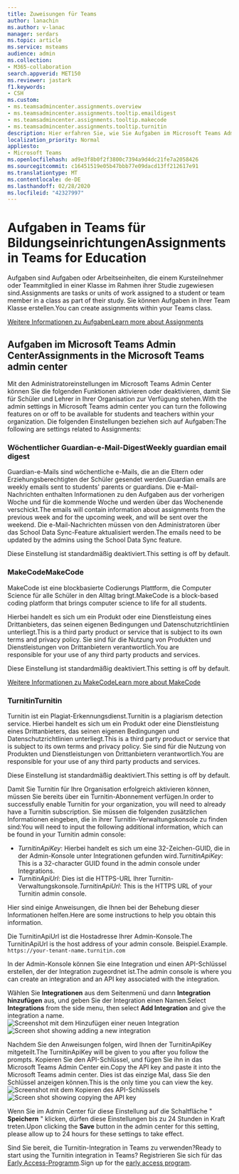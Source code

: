 ```yaml
---
title: Zuweisungen für Teams
author: lanachin
ms.author: v-lanac
manager: serdars
ms.topic: article
ms.service: msteams
audience: admin
ms.collection:
- M365-collaboration
search.appverid: MET150
ms.reviewer: jastark
f1.keywords:
- CSH
ms.custom:
- ms.teamsadmincenter.assignments.overview
- ms.teamsadmincenter.assignments.tooltip.emaildigest
- ms.teamsadmincenter.assignments.tooltip.makecode
- ms.teamsadmincenter.assignments.tooltip.turnitin
description: Hier erfahren Sie, wie Sie Aufgaben im Microsoft Teams Admin Center in Teams für Bildung verwalten.
localization_priority: Normal
appliesto:
- Microsoft Teams
ms.openlocfilehash: ad9e3f8b0f2f3800c7394a9d4dc21fe7a2058426
ms.sourcegitcommit: c16451519e05b47bbb77e09dacd13ff212617e91
ms.translationtype: MT
ms.contentlocale: de-DE
ms.lasthandoff: 02/28/2020
ms.locfileid: "42327997"
---
```

# <a name="assignments-in-teams-for-education"></a><span data-ttu-id="8850c-103">Aufgaben in Teams für Bildungseinrichtungen</span><span class="sxs-lookup"><span data-stu-id="8850c-103">Assignments in Teams for Education</span></span>

<span data-ttu-id="8850c-104">Aufgaben sind Aufgaben oder Arbeitseinheiten, die einem Kursteilnehmer oder Teammitglied in einer Klasse im Rahmen ihrer Studie zugewiesen sind.</span><span class="sxs-lookup"><span data-stu-id="8850c-104">Assignments are tasks or units of work assigned to a student or team member in a class as part of their study.</span></span> <span data-ttu-id="8850c-105">Sie können Aufgaben in Ihrer Team Klasse erstellen.</span><span class="sxs-lookup"><span data-stu-id="8850c-105">You can create assignments within your Teams class.</span></span>

[<span data-ttu-id="8850c-106">Weitere Informationen zu Aufgaben</span><span class="sxs-lookup"><span data-stu-id="8850c-106">Learn more about Assignments</span></span>](https://support.office.com/article/microsoft-teams-5aa4431a-8a3c-4aa5-87a6-b6401abea114?ui=en-US&rs=en-IE&ad=IE#ID0EAABAAA=Assignments)

## <a name="assignments-in-the-microsoft-teams-admin-center"></a><span data-ttu-id="8850c-107">Aufgaben im Microsoft Teams Admin Center</span><span class="sxs-lookup"><span data-stu-id="8850c-107">Assignments in the Microsoft Teams admin center</span></span>

<span data-ttu-id="8850c-108">Mit den Administratoreinstellungen im Microsoft Teams Admin Center können Sie die folgenden Funktionen aktivieren oder deaktivieren, damit Sie für Schüler und Lehrer in Ihrer Organisation zur Verfügung stehen.</span><span class="sxs-lookup"><span data-stu-id="8850c-108">With the admin settings in Microsoft Teams admin center you can turn the following features on or off to be available for students and teachers within your organization.</span></span> <span data-ttu-id="8850c-109">Die folgenden Einstellungen beziehen sich auf Aufgaben:</span><span class="sxs-lookup"><span data-stu-id="8850c-109">The following are settings related to Assignments:</span></span>

<span data-ttu-id="8850c-110"><a name="#bkemaildigest"> </a></span><span class="sxs-lookup"><span data-stu-id="8850c-110"><a name="#bkemaildigest"> </a></span></span>
### <a name="weekly-guardian-email-digest"></a><span data-ttu-id="8850c-111">Wöchentlicher Guardian-e-Mail-Digest</span><span class="sxs-lookup"><span data-stu-id="8850c-111">Weekly guardian email digest</span></span>

<span data-ttu-id="8850c-112">Guardian-e-Mails sind wöchentliche e-Mails, die an die Eltern oder Erziehungsberechtigten der Schüler gesendet werden.</span><span class="sxs-lookup"><span data-stu-id="8850c-112">Guardian emails are weekly emails sent to students' parents or guardians.</span></span> <span data-ttu-id="8850c-113">Die e-Mail-Nachrichten enthalten Informationen zu den Aufgaben aus der vorherigen Woche und für die kommende Woche und werden über das Wochenende verschickt.</span><span class="sxs-lookup"><span data-stu-id="8850c-113">The emails will contain information about assignments from the previous week and for the upcoming week, and will be sent over the weekend.</span></span> <span data-ttu-id="8850c-114">Die e-Mail-Nachrichten müssen von den Administratoren über das School Data Sync-Feature aktualisiert werden.</span><span class="sxs-lookup"><span data-stu-id="8850c-114">The emails need to be updated by the admins using the School Data Sync feature.</span></span>

<span data-ttu-id="8850c-115">Diese Einstellung ist standardmäßig deaktiviert.</span><span class="sxs-lookup"><span data-stu-id="8850c-115">This setting is off by default.</span></span>

<span data-ttu-id="8850c-116"><a name="bkmakecode"> </a></span><span class="sxs-lookup"><span data-stu-id="8850c-116"><a name="bkmakecode"> </a></span></span>
### <a name="makecode"></a><span data-ttu-id="8850c-117">MakeCode</span><span class="sxs-lookup"><span data-stu-id="8850c-117">MakeCode</span></span>
<span data-ttu-id="8850c-118">MakeCode ist eine blockbasierte Codierungs Plattform, die Computer Science für alle Schüler in den Alltag bringt.</span><span class="sxs-lookup"><span data-stu-id="8850c-118">MakeCode is a block-based coding platform that brings computer science to life for all students.</span></span> 

<span data-ttu-id="8850c-119">Hierbei handelt es sich um ein Produkt oder eine Dienstleistung eines Drittanbieters, das seinen eigenen Bedingungen und Datenschutzrichtlinien unterliegt.</span><span class="sxs-lookup"><span data-stu-id="8850c-119">This is a third party product or service that is subject to its own terms and privacy policy.</span></span> <span data-ttu-id="8850c-120">Sie sind für die Nutzung von Produkten und Dienstleistungen von Drittanbietern verantwortlich.</span><span class="sxs-lookup"><span data-stu-id="8850c-120">You are responsible for your use of any third party products and services.</span></span>

<span data-ttu-id="8850c-121">Diese Einstellung ist standardmäßig deaktiviert.</span><span class="sxs-lookup"><span data-stu-id="8850c-121">This setting is off by default.</span></span>

[<span data-ttu-id="8850c-122">Weitere Informationen zu MakeCode</span><span class="sxs-lookup"><span data-stu-id="8850c-122">Learn more about MakeCode</span></span>](https://www.microsoft.com/makecode)

<span data-ttu-id="8850c-123"><a name="#turnitin"> </a></span><span class="sxs-lookup"><span data-stu-id="8850c-123"><a name="#turnitin"> </a></span></span>
### <a name="turnitin"></a><span data-ttu-id="8850c-124">Turnitin</span><span class="sxs-lookup"><span data-stu-id="8850c-124">Turnitin</span></span>

<span data-ttu-id="8850c-125">Turnitin ist ein Plagiat-Erkennungsdienst.</span><span class="sxs-lookup"><span data-stu-id="8850c-125">Turnitin is a plagiarism detection service.</span></span> <span data-ttu-id="8850c-126">Hierbei handelt es sich um ein Produkt oder eine Dienstleistung eines Drittanbieters, das seinen eigenen Bedingungen und Datenschutzrichtlinien unterliegt.</span><span class="sxs-lookup"><span data-stu-id="8850c-126">This is a third party product or service that is subject to its own terms and privacy policy.</span></span> <span data-ttu-id="8850c-127">Sie sind für die Nutzung von Produkten und Dienstleistungen von Drittanbietern verantwortlich.</span><span class="sxs-lookup"><span data-stu-id="8850c-127">You are responsible for your use of any third party products and services.</span></span>

<span data-ttu-id="8850c-128">Diese Einstellung ist standardmäßig deaktiviert.</span><span class="sxs-lookup"><span data-stu-id="8850c-128">This setting is off by default.</span></span>

<span data-ttu-id="8850c-129">Damit Sie Turnitin für Ihre Organisation erfolgreich aktivieren können, müssen Sie bereits über ein Turnitin-Abonnement verfügen.</span><span class="sxs-lookup"><span data-stu-id="8850c-129">In order to successfully enable Turnitin for your organization, you will need to already have a Turnitin subscription.</span></span> <span data-ttu-id="8850c-130">Sie müssen die folgenden zusätzlichen Informationen eingeben, die in ihrer Turnitin-Verwaltungskonsole zu finden sind:</span><span class="sxs-lookup"><span data-stu-id="8850c-130">You will need to input the following additional information, which can be found in your Turnitin admin console:</span></span>

  * <span data-ttu-id="8850c-131">_TurnitinApiKey_: Hierbei handelt es sich um eine 32-Zeichen-GUID, die in der Admin-Konsole unter Integrationen gefunden wird.</span><span class="sxs-lookup"><span data-stu-id="8850c-131">_TurnitinApiKey_: This is a 32-character GUID found in the admin console under Integrations.</span></span>
  * <span data-ttu-id="8850c-132">_TurnitinApiUrl_: Dies ist die HTTPS-URL Ihrer Turnitin-Verwaltungskonsole.</span><span class="sxs-lookup"><span data-stu-id="8850c-132">_TurnitinApiUrl_: This is the HTTPS URL of your Turnitin admin console.</span></span>

<span data-ttu-id="8850c-133">Hier sind einige Anweisungen, die Ihnen bei der Behebung dieser Informationen helfen.</span><span class="sxs-lookup"><span data-stu-id="8850c-133">Here are some instructions to help you obtain this information.</span></span>

<span data-ttu-id="8850c-134">Die TurnitinApiUrl ist die Hostadresse Ihrer Admin-Konsole.</span><span class="sxs-lookup"><span data-stu-id="8850c-134">The TurnitinApiUrl is the host address of your admin console.</span></span>
<span data-ttu-id="8850c-135">Beispiel.</span><span class="sxs-lookup"><span data-stu-id="8850c-135">Example.</span></span> `https://your-tenant-name.turnitin.com`

<span data-ttu-id="8850c-136">In der Admin-Konsole können Sie eine Integration und einen API-Schlüssel erstellen, der der Integration zugeordnet ist.</span><span class="sxs-lookup"><span data-stu-id="8850c-136">The admin console is where you can create an integration and an API key associated with the integration.</span></span>

<span data-ttu-id="8850c-137">Wählen Sie **Integrationen** aus dem Seitenmenü und dann **Integration hinzufügen** aus, und geben Sie der Integration einen Namen.</span><span class="sxs-lookup"><span data-stu-id="8850c-137">Select **Integrations** from the side menu, then select **Add Integration** and give the integration a name.</span></span>
<span data-ttu-id="8850c-138">![Screenshot mit dem Hinzufügen einer neuen Integration](./educationImages/Assignments_mopo_turnitin2.png)</span><span class="sxs-lookup"><span data-stu-id="8850c-138">![Screen shot showing adding a new integration](./educationImages/Assignments_mopo_turnitin2.png)</span></span>

<span data-ttu-id="8850c-139">Nachdem Sie den Anweisungen folgen, wird Ihnen der TurnitinApiKey mitgeteilt.</span><span class="sxs-lookup"><span data-stu-id="8850c-139">The TurnitinApiKey will be given to you after you follow the prompts.</span></span> <span data-ttu-id="8850c-140">Kopieren Sie den API-Schlüssel, und fügen Sie ihn in das Microsoft Teams Admin Center ein.</span><span class="sxs-lookup"><span data-stu-id="8850c-140">Copy the API key and paste it into the Microsoft Teams admin center.</span></span>  <span data-ttu-id="8850c-141">Dies ist das einzige Mal, dass Sie den Schlüssel anzeigen können.</span><span class="sxs-lookup"><span data-stu-id="8850c-141">This is the only time you can view the key.</span></span>
<span data-ttu-id="8850c-142">![Screenshot mit dem Kopieren des API-Schlüssels](./educationImages/Assignments_mopo_turnitin3.png)</span><span class="sxs-lookup"><span data-stu-id="8850c-142">![Screen shot showing copying the API key](./educationImages/Assignments_mopo_turnitin3.png)</span></span>

<span data-ttu-id="8850c-143">Wenn Sie im Admin Center für diese Einstellung auf die Schaltfläche " **Speichern** " klicken, dürfen diese Einstellungen bis zu 24 Stunden in Kraft treten.</span><span class="sxs-lookup"><span data-stu-id="8850c-143">Upon clicking the **Save** button in the admin center for this setting, please allow up to 24 hours for these settings to take effect.</span></span>

<span data-ttu-id="8850c-144">Sind Sie bereit, die Turnitin-Integration in Teams zu verwenden?</span><span class="sxs-lookup"><span data-stu-id="8850c-144">Ready to start using the Turnitin integration in Teams?</span></span> <span data-ttu-id="8850c-145">Registrieren Sie sich für das [Early Access-Programm](https://www.turnitin.com/products/feedback-studio/microsoft-teams-integration).</span><span class="sxs-lookup"><span data-stu-id="8850c-145">Sign up for the [early access program](https://www.turnitin.com/products/feedback-studio/microsoft-teams-integration).</span></span>
